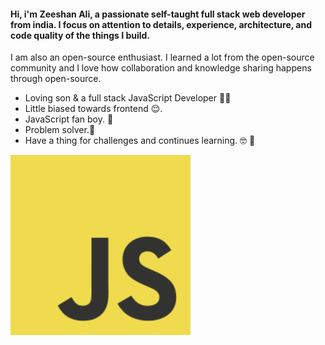 #### Hi, i'm Zeeshan Ali, a passionate self-taught full stack web developer from india. I focus on attention to details, experience, architecture, and code quality of the things I build.

I am also an open-source enthusiast. I learned a lot from the open-source community and I love how collaboration and knowledge sharing happens through open-source.

- Loving son & a full stack JavaScript Developer 👨‍💻
- Little biased towards frontend 😌. 
- JavaScript fan boy. 🤩
- Problem solver.📝
- Have a thing for challenges and continues learning. 🤓 🧗

![JavaScript](https://raw.githubusercontent.com/github/explore/80688e429a7d4ef2fca1e82350fe8e3517d3494d/topics/javascript/javascript.png "JavaScript")

